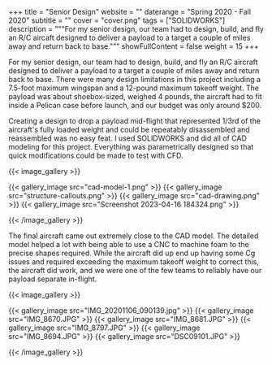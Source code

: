 +++
title = "Senior Design"
website = ""
daterange = "Spring 2020 - Fall 2020"
subtitle = ""
cover = "cover.png"
tags = ["SOLIDWORKS"]
description = """For my senior design, our team had to design, build, and fly an R/C aircaft designed to deliver a payload to a target a couple of miles away and return back to base."""
showFullContent = false
weight = 15
+++

For my senior design, our team had to design, build, and fly an R/C aircraft designed
to deliver a payload to a target a couple of miles away and return back to base.
There were many design limitations in this project including a 7.5-foot maximum wingspan
and a 12-pound maximum takeoff weight. The payload was about shoebox-sized, weighed
4 pounds, the aircraft had to fit inside a Pelican case before launch,
and our budget was only around $200.

Creating a design to drop a payload mid-flight that
represented 1/3rd of the aircraft's fully loaded weight and could be repeatably
disassembled and reassembled was no easy feat. I used SOLIDWORKS and did all of CAD
modeling for this project. Everything was parametrically designed so that quick
modifications could be made to test with CFD.

{{< image_gallery >}}

{{< gallery_image src="cad-model-1.png" >}}
{{< gallery_image src="structure-callouts.png" >}}
{{< gallery_image src="cad-drawing.png" >}}
{{< gallery_image src="Screenshot 2023-04-16 184324.png" >}}

{{< /image_gallery >}}

The final aircraft came out extremely close to the CAD model. The detailed model
helped a lot with being able to use a CNC to machine foam to the precise
shapes required. While the aircraft did up end up having some Cg issues and required
exceeding the maximum takeoff weight to correct this, the aircraft did work, and we
were one of the few teams to reliably have our payload separate in-flight.

{{< image_gallery >}}

{{< gallery_image src="IMG_20201106_090139.jpg" >}}
{{< gallery_image src="IMG_8670.JPG" >}}
{{< gallery_image src="IMG_8681.JPG" >}}
{{< gallery_image src="IMG_8797.JPG" >}}
{{< gallery_image src="IMG_8694.JPG" >}}
{{< gallery_image src="DSC09101.JPG" >}}

{{< /image_gallery >}}
